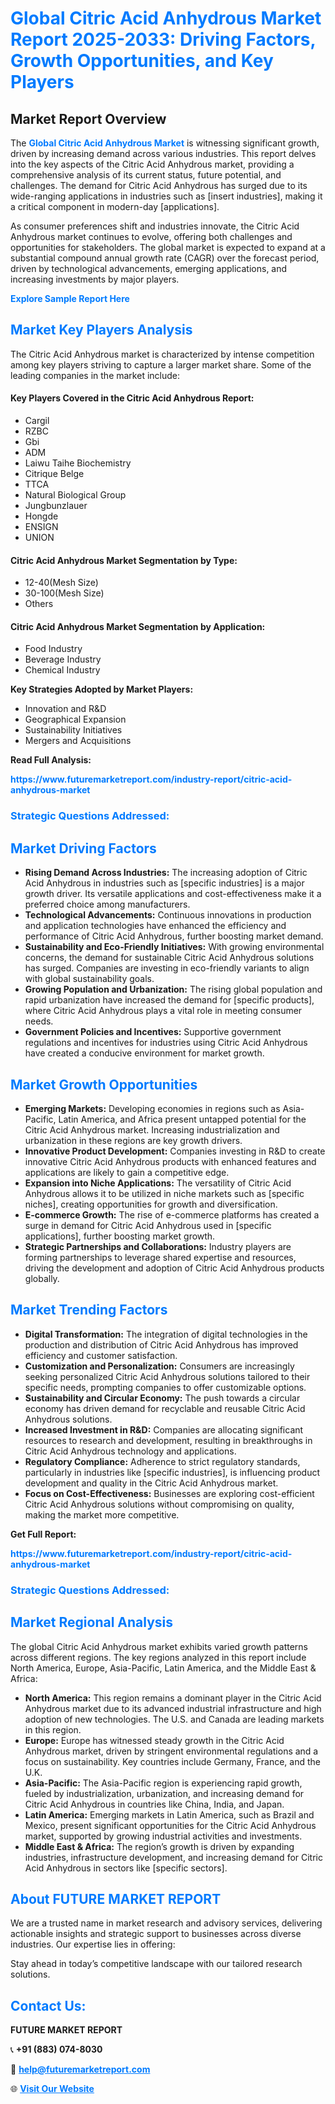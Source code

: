 <h1 style="color: #007BFF;">Global Citric Acid Anhydrous Market Report 2025-2033: Driving Factors, Growth Opportunities, and Key Players</h1>

<section id="overview">
<h2>Market Report Overview</h2>
<p>The <a href="https://www.futuremarketreport.com/industry-report/citric-acid-anhydrous-market" style="color: #007BFF; text-decoration: none;"><strong>Global Citric Acid Anhydrous Market</strong></a> is witnessing significant growth, driven by increasing demand across various industries. This report delves into the key aspects of the Citric Acid Anhydrous market, providing a comprehensive analysis of its current status, future potential, and challenges. The demand for Citric Acid Anhydrous has surged due to its wide-ranging applications in industries such as [insert industries], making it a critical component in modern-day [applications].</p>
<p>As consumer preferences shift and industries innovate, the Citric Acid Anhydrous market continues to evolve, offering both challenges and opportunities for stakeholders. The global market is expected to expand at a substantial compound annual growth rate (CAGR) over the forecast period, driven by technological advancements, emerging applications, and increasing investments by major players.</p>
</section>

<section id="overview">
<p><a href="https://www.futuremarketreport.com/request-sample/reportId=114329" style="color: #007BFF; text-decoration: none;"><strong>Explore Sample Report Here</strong></a></p>
</section>

<section id="key-players">
<h2 style="color: #007BFF;">Market Key Players Analysis</h2>
<p>The Citric Acid Anhydrous market is characterized by intense competition among key players striving to capture a larger market share. Some of the leading companies in the market include:</p>
<h4>Key Players Covered in the Citric Acid Anhydrous Report:</h4>
<ul><li>Cargil</li><li>RZBC</li><li>Gbi</li><li>ADM</li><li>Laiwu Taihe Biochemistry</li><li>Citrique Belge</li><li>TTCA</li><li>Natural Biological Group</li><li>Jungbunzlauer</li><li>Hongde</li><li>ENSIGN</li><li>UNION</li></ul>
<h4>Citric Acid Anhydrous Market Segmentation by Type:</h4>
<ul><li>12-40(Mesh Size)</li><li>30-100(Mesh Size)</li><li>Others</li></ul>

<h4>Citric Acid Anhydrous Market Segmentation by Application:</h4>
<ul><li>Food Industry</li><li>Beverage Industry</li><li>Chemical Industry</li></ul>
<p><strong>Key Strategies Adopted by Market Players:</strong></p>
<ul>
<li>Innovation and R&D</li>
<li>Geographical Expansion</li>
<li>Sustainability Initiatives</li>
<li>Mergers and Acquisitions</li>
</ul>
</section>

<section>
<p><strong>Read Full Analysis: </strong></p><a href="https://www.futuremarketreport.com/industry-report/citric-acid-anhydrous-market" style="color: #007BFF; text-decoration: none;"><strong>https://www.futuremarketreport.com/industry-report/citric-acid-anhydrous-market</strong></a>
<h3 style="color: #007BFF;">Strategic Questions Addressed:</h3>
</section>

<section id="driving-factors">
<h2 style="color: #007BFF;">Market Driving Factors</h2>
<ul>
<li><strong>Rising Demand Across Industries:</strong> The increasing adoption of Citric Acid Anhydrous in industries such as [specific industries] is a major growth driver. Its versatile applications and cost-effectiveness make it a preferred choice among manufacturers.</li>
<li><strong>Technological Advancements:</strong> Continuous innovations in production and application technologies have enhanced the efficiency and performance of Citric Acid Anhydrous, further boosting market demand.</li>
<li><strong>Sustainability and Eco-Friendly Initiatives:</strong> With growing environmental concerns, the demand for sustainable Citric Acid Anhydrous solutions has surged. Companies are investing in eco-friendly variants to align with global sustainability goals.</li>
<li><strong>Growing Population and Urbanization:</strong> The rising global population and rapid urbanization have increased the demand for [specific products], where Citric Acid Anhydrous plays a vital role in meeting consumer needs.</li>
<li><strong>Government Policies and Incentives:</strong> Supportive government regulations and incentives for industries using Citric Acid Anhydrous have created a conducive environment for market growth.</li>
</ul>
</section>

<section id="growth-opportunities">
<h2 style="color: #007BFF;">Market Growth Opportunities</h2>
<ul>
<li><strong>Emerging Markets:</strong> Developing economies in regions such as Asia-Pacific, Latin America, and Africa present untapped potential for the Citric Acid Anhydrous market. Increasing industrialization and urbanization in these regions are key growth drivers.</li>
<li><strong>Innovative Product Development:</strong> Companies investing in R&D to create innovative Citric Acid Anhydrous products with enhanced features and applications are likely to gain a competitive edge.</li>
<li><strong>Expansion into Niche Applications:</strong> The versatility of Citric Acid Anhydrous allows it to be utilized in niche markets such as [specific niches], creating opportunities for growth and diversification.</li>
<li><strong>E-commerce Growth:</strong> The rise of e-commerce platforms has created a surge in demand for Citric Acid Anhydrous used in [specific applications], further boosting market growth.</li>
<li><strong>Strategic Partnerships and Collaborations:</strong> Industry players are forming partnerships to leverage shared expertise and resources, driving the development and adoption of Citric Acid Anhydrous products globally.</li>
</ul>
</section>

<section id="trending-factors">
<h2 style="color: #007BFF;">Market Trending Factors</h2>
<ul>
<li><strong>Digital Transformation:</strong> The integration of digital technologies in the production and distribution of Citric Acid Anhydrous has improved efficiency and customer satisfaction.</li>
<li><strong>Customization and Personalization:</strong> Consumers are increasingly seeking personalized Citric Acid Anhydrous solutions tailored to their specific needs, prompting companies to offer customizable options.</li>
<li><strong>Sustainability and Circular Economy:</strong> The push towards a circular economy has driven demand for recyclable and reusable Citric Acid Anhydrous solutions.</li>
<li><strong>Increased Investment in R&D:</strong> Companies are allocating significant resources to research and development, resulting in breakthroughs in Citric Acid Anhydrous technology and applications.</li>
<li><strong>Regulatory Compliance:</strong> Adherence to strict regulatory standards, particularly in industries like [specific industries], is influencing product development and quality in the Citric Acid Anhydrous market.</li>
<li><strong>Focus on Cost-Effectiveness:</strong> Businesses are exploring cost-efficient Citric Acid Anhydrous solutions without compromising on quality, making the market more competitive.</li>
</ul>
</section>

<section>
<p><strong>Get Full Report: </strong></p><a href="https://www.futuremarketreport.com/industry-report/citric-acid-anhydrous-market" style="color: #007BFF; text-decoration: none;"><strong>https://www.futuremarketreport.com/industry-report/citric-acid-anhydrous-market</strong></a>
<h3 style="color: #007BFF;">Strategic Questions Addressed:</h3>
</section>


<section id="regional-analysis">
<h2 style="color: #007BFF;">Market Regional Analysis</h2>
<p>The global Citric Acid Anhydrous market exhibits varied growth patterns across different regions. The key regions analyzed in this report include North America, Europe, Asia-Pacific, Latin America, and the Middle East & Africa:</p>
<ul>
<li><strong>North America:</strong> This region remains a dominant player in the Citric Acid Anhydrous market due to its advanced industrial infrastructure and high adoption of new technologies. The U.S. and Canada are leading markets in this region.</li>
<li><strong>Europe:</strong> Europe has witnessed steady growth in the Citric Acid Anhydrous market, driven by stringent environmental regulations and a focus on sustainability. Key countries include Germany, France, and the U.K.</li>
<li><strong>Asia-Pacific:</strong> The Asia-Pacific region is experiencing rapid growth, fueled by industrialization, urbanization, and increasing demand for Citric Acid Anhydrous in countries like China, India, and Japan.</li>
<li><strong>Latin America:</strong> Emerging markets in Latin America, such as Brazil and Mexico, present significant opportunities for the Citric Acid Anhydrous market, supported by growing industrial activities and investments.</li>
<li><strong>Middle East & Africa:</strong> The region’s growth is driven by expanding industries, infrastructure development, and increasing demand for Citric Acid Anhydrous in sectors like [specific sectors].</li>
</ul>
</section>

<footer>
<h2 style="color: #007BFF;">About FUTURE MARKET REPORT</h2>
<p>We are a trusted name in market research and advisory services, delivering actionable insights and strategic support to businesses across diverse industries. Our expertise lies in offering:</p>

<p>Stay ahead in today’s competitive landscape with our tailored research solutions.</p>

<h2 style="color: #007BFF;">Contact Us:</h2>
<p><strong>FUTURE MARKET REPORT</strong></p>
<p>📞 <strong>+91 (883) 074-8030</strong></p>
<p>📧 <strong><a href="mailto:help@futuremarketreport.com" style="color: #007BFF;">help@futuremarketreport.com</a></strong></p>
<p>🌐 <strong><a href="https://www.futuremarketreport.com/" style="color: #007BFF;">Visit Our Website</a></strong></p>
</footer>